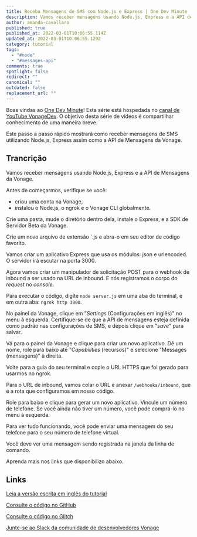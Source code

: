 ```yaml
---
title: Receba Mensagens de SMS com Node.js e Express | One Dev Minute
description: Vamos receber mensagens usando Node.js, Express e a API de Mensagens da Vonage.
author: amanda-cavallaro
published: true
published_at: 2022-03-01T10:06:55.114Z
updated_at: 2022-03-01T10:06:55.129Z
category: tutorial
tags:
  - "#node"
  - "#messages-api"
comments: true
spotlight: false
redirect: ""
canonical: ""
outdated: false
replacement_url: ""
---
```

Boas vindas ao [One Dev Minute](https://www.youtube.com/playlist?list=PLWYngsniPr_mwb65DDl3Kr6xeh6l7_pVY)! Esta série está hospedada no [canal de YouTube VonageDev](https://www.youtube.com/vonagedev). O objetivo desta série de vídeos é compartilhar conhecimento de uma maneira breve.

Este passo a passo rápido mostrará como receber mensagens de SMS utilizando Node.js, Express assim como a API de Mensagens da Vonage.

<Add Youtube Video>

## Trancrição

Vamos receber mensagens usando Node.js, Express e a API de Mensagens da Vonage.

Antes de começarmos, verifique se você:

* criou uma conta na Vonage,
* instalou o Node.js, o ngrok e o Vonage CLI globalmente.

Crie uma pasta, mude o diretório dentro dela, instale o Express, e a SDK de Servidor Beta da Vonage.

Crie um novo arquivo de extensão `.js e abra-o em seu editor de código favorito.

Vamos criar um aplicativo Express que usa os módulos: json e urlencoded. O servidor irá escutar na porta 3000.

Agora vamos criar um manipulador de solicitação POST para o webhook de inbound a ser usado na URL de inbound. E nós registramos o corpo do *request* no *console*. 

Para executar o código, digite `node server.js` em uma aba do terminal, e em outra aba: `ngrok http 3000`. 

No painel da Vonage, clique em "*Settings* (Configurações em inglês)" no menu à esquerda. Certifique-se de que a API de mensagens esteja definida como padrão nas configurações de SMS, e depois clique em "*save*" para salvar. 

Vá para o painel da Vonage e clique para criar um novo aplicativo. Dê um nome, role para baixo até "*Capabilities* (recursos)" e selecione "Messages (mensagens)" à direita.

Volte para a guia do seu terminal e copie o URL HTTPS que foi gerado para usarmos no ngrok.

Para o URL de inbound, vamos colar o URL e anexar `/webhooks/inbound`, que é a rota que configuramos em nosso código. 

Role para baixo e clique para gerar um novo aplicativo. Vincule um número de telefone. Se você ainda não tiver um número, você pode comprá-lo no menu à esquerda.

Para ver tudo funcionando, você pode enviar uma mensagem do seu telefone para o seu número de telefone virtual.

Você deve ver uma mensagem sendo registrada na janela da linha de comando.

Aprenda mais nos links que disponibilizo abaixo.

## Links

[Leia a versão escrita em inglês do tutorial](https://learn.vonage.com/blog/2019/09/16/how-to-send-and-receive-sms-messages-with-node-js-and-express-dr/)

[Consulte o código no GitHub](https://github.com/nexmo-community/nexmo-sms-autoresponder-node/)

[Consulte o código no Glitch](https://glitch.com/edit/#!/whispering-rebel-ixia)

[Junte-se ao Slack da comunidade de desenvolvedores Vonage](https://developer.vonage.com/community/slack)